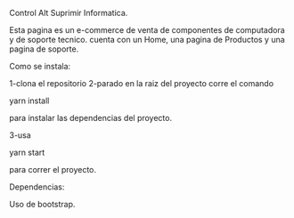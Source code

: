 Control Alt Suprimir Informatica.

Esta pagina es un e-commerce de venta de componentes de computadora y de soporte tecnico.
cuenta con un Home, una pagina de Productos y una pagina de soporte.


Como se instala:

1-clona el repositorio
2-parado en la raiz del proyecto corre el comando

yarn install

para instalar las dependencias del proyecto.

3-usa

yarn start


para correr el proyecto.


Dependencias:


Uso de bootstrap.